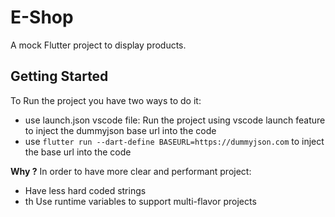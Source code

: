 # E-Shop
A mock Flutter project to display products.

## Getting Started

To Run the project you have two ways to do it:
- use launch.json vscode file: Run the project using vscode launch feature to inject the dummyjson base url into the code
- use `flutter run --dart-define BASEURL=https://dummyjson.com` to inject the base url into the code

**Why ?**
In order to have more clear and performant project:
- Have less hard coded strings
- th Use runtime variables to support multi-flavor projects